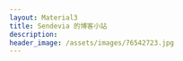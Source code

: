 ```yaml
---
layout: Material3
title: Sendevia 的博客小站
description: 
header_image: /assets/images/76542723.jpg
---
```

